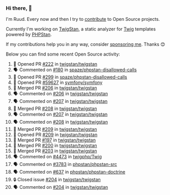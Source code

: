 ### Hi there, 👋

I'm Ruud. Every now and then I try to [contribute](https://github.com/pulls?q=+is%3Apr+author%3Aruudk+archived%3Afalse+is%3Apublic+) to Open Source projects.

Currently I'm working on [TwigStan](https://github.com/twigstan), a static analyzer for [Twig](https://twig.symfony.com/) templates powered by [PHPStan](https://phpstan.org/).

If my contributions help you in any way, consider [sponsoring me](https://github.com/sponsors/ruudk). Thanks 😊

Below you can find some recent Open Source activity:

<!--START_SECTION:activity-->
1. 💪 Opened PR [#222](https://github.com/twigstan/twigstan/pull/222) in [twigstan/twigstan](https://github.com/twigstan/twigstan)
2. 🗣 Commented on [#180](https://github.com/spaze/phpstan-disallowed-calls/issues/180#issuecomment-2642272483) in [spaze/phpstan-disallowed-calls](https://github.com/spaze/phpstan-disallowed-calls)
3. 💪 Opened PR [#299](https://github.com/spaze/phpstan-disallowed-calls/pull/299) in [spaze/phpstan-disallowed-calls](https://github.com/spaze/phpstan-disallowed-calls)
4. 💪 Opened PR [#59627](https://github.com/symfony/symfony/pull/59627) in [symfony/symfony](https://github.com/symfony/symfony)
5. 🎉 Merged PR [#206](https://github.com/twigstan/twigstan/pull/206) in [twigstan/twigstan](https://github.com/twigstan/twigstan)
6. 🗣 Commented on [#206](https://github.com/twigstan/twigstan/pull/206#issuecomment-2612777478) in [twigstan/twigstan](https://github.com/twigstan/twigstan)
7. 🗣 Commented on [#207](https://github.com/twigstan/twigstan/pull/207#issuecomment-2612777093) in [twigstan/twigstan](https://github.com/twigstan/twigstan)
8. 🎉 Merged PR [#208](https://github.com/twigstan/twigstan/pull/208) in [twigstan/twigstan](https://github.com/twigstan/twigstan)
9. 🗣 Commented on [#207](https://github.com/twigstan/twigstan/pull/207#issuecomment-2612775220) in [twigstan/twigstan](https://github.com/twigstan/twigstan)
10. 🗣 Commented on [#208](https://github.com/twigstan/twigstan/pull/208#issuecomment-2612769523) in [twigstan/twigstan](https://github.com/twigstan/twigstan)
11. 🎉 Merged PR [#209](https://github.com/twigstan/twigstan/pull/209) in [twigstan/twigstan](https://github.com/twigstan/twigstan)
12. 💪 Opened PR [#209](https://github.com/twigstan/twigstan/pull/209) in [twigstan/twigstan](https://github.com/twigstan/twigstan)
13. 🎉 Merged PR [#197](https://github.com/twigstan/twigstan/pull/197) in [twigstan/twigstan](https://github.com/twigstan/twigstan)
14. 🎉 Merged PR [#200](https://github.com/twigstan/twigstan/pull/200) in [twigstan/twigstan](https://github.com/twigstan/twigstan)
15. 🎉 Merged PR [#203](https://github.com/twigstan/twigstan/pull/203) in [twigstan/twigstan](https://github.com/twigstan/twigstan)
16. 🗣 Commented on [#4473](https://github.com/twigphp/Twig/pull/4473#issuecomment-2612686879) in [twigphp/Twig](https://github.com/twigphp/Twig)
17. 🗣 Commented on [#3783](https://github.com/phpstan/phpstan-src/pull/3783#issuecomment-2609330177) in [phpstan/phpstan-src](https://github.com/phpstan/phpstan-src)
18. 🗣 Commented on [#637](https://github.com/phpstan/phpstan-doctrine/issues/637#issuecomment-2609300928) in [phpstan/phpstan-doctrine](https://github.com/phpstan/phpstan-doctrine)
19. 🔒 Closed issue [#204](https://github.com/twigstan/twigstan/issues/204) in [twigstan/twigstan](https://github.com/twigstan/twigstan)
20. 🗣 Commented on [#204](https://github.com/twigstan/twigstan/issues/204#issuecomment-2607368157) in [twigstan/twigstan](https://github.com/twigstan/twigstan)
<!--END_SECTION:activity-->
